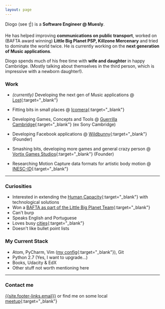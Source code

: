 ```yaml
---
layout: page
---
```


Diogo (see :point_up:) is a **Software Engineer @ Muesly**.

He has helped improving **communications on public transport**, worked on
(BAFTA award winning) **Little Big Planet PSP, Killzone Mercenary** and
tried to dominate the world twice.
He is currently working on the **next generation of Music applications**.

Diogo spends much of his free time with **wife and daughter** in happy Cambridge.
(Mostly talking about themselves in the third person, which is impressive
with a newborn daughter!).

### Work

* *(currently)* Developing the next gen of Music applications @
[Lost](http://lostmusic.london/){:target="_blank"}

* Fitting bits in small places @ [Icomera](http://www.icomera.com/){:target="_blank"}
* Developing Games, Concepts and Tools @
[Guerrilla Cambridge](http://www.worldwidestudios.net/cambridge){:target="_blank"}
(ex Sony Cambridge)
* Developing Facebook applications @ [Wildbunny](http://wildbunny.co.uk/){:target="_blank"}
(Founder)
* Smashing bits, developing more games and general crazy person
@ [Vortix Games Studios](http://blog.vortixgames.com/){:target="_blank"} (Founder)
* Researching Motion Capture data formats for artistic body motion @
[INESC-ID](http://www.inesc-id.pt/){:target="_blank"}

-----

### Curiosities

* Interested in extending the [Human Capacity](http://en.wikipedia.org/wiki/Capacity_development#Defining_Capacity_Development){:target="_blank"}
with technological solutions
* Won a [BAFTA as part of the Little Big Planet Team](http://www.bafta.org/games/awards/2010-winners-nominees,2475,BA.html){:target="_blank"}
* Can't burp
* Speaks English and Portuguese
* Loves busy [cities](http://en.wikipedia.org/wiki/London){:target="_blank"}
* Doesn't like bullet point lists

### My Current Stack

* Atom, PyCharm, Vim ([my config](https://github.com/DiogoNeves/vim_config){:target="_blank"}), Git
* Python 2.7 (Yes, I want to upgrade...)
* Books, Udacity & EdX
* Other stuff not worth mentioning here

-----

### Contact me

[{{site.footer-links.email}}](mailto:{{site.footer-links.email}})
or find me on some local
[meetup](http://www.meetup.com/members/11995734/){:target="_blank"}
